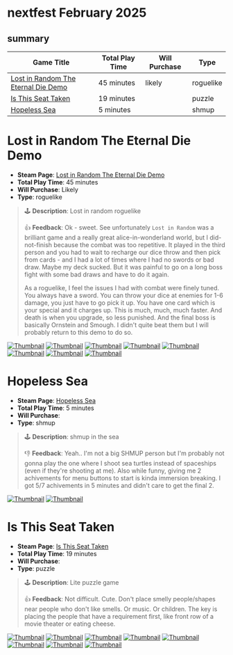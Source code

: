 # nextfest February 2025
## summary

| Game Title                                                                          | Total Play Time | Will Purchase | Type                                        |
|-------------------------------------------------------------------------------------|-----------------|---------------|---------------------------------------------|
| [Lost in Random The Eternal Die Demo](#lost-in-random-the-eternal-die-demo)         | 45 minutes      | likely        | roguelike                                   |
| [Is This Seat Taken](#is-this-seat-taken)                                           | 19 minutes      |               | puzzle                                      |
| [Hopeless Sea](#hopeless-sea)                                                       | 5 minutes       |               | shmup                                       |

# Lost in Random The Eternal Die Demo

- **Steam Page**: [Lost in Random The Eternal Die Demo](https://store.steampowered.com/app/3381200/Lost_in_Random_The_Eternal_Die_Demo/)
- **Total Play Time**: 45 minutes
- **Will Purchase**: Likely
- **Type**: roguelike

> 🕹️ **Description**: Lost in random roguelike
> 
> 👍 **Feedback**: Ok - sweet. See unfortunately `Lost in Random` was a brilliant game and a really great alice-in-wonderland world, but I did-not-finish because the combat was too repetitive. It played in the third person and you had to wait to recharge our dice throw and then pick from cards - and I had a lot of times where I had no swords or bad draw. Maybe my deck sucked. But it was painful to go on a long boss fight with some bad draws and have to do it again.
> 
> As a roguelike, I feel the issues I had with combat were finely tuned. You always have a sword. You can throw your dice at enemies for 1-6 damage, you just have to go pick it up. You have one card which is your special and it charges up. This is much, much, much faster. And death is when you upgrade, so less punished. And the final boss is basically Ornstein and Smough. I didn't quite beat them but I will probably return to this demo to do so. 

[![Thumbnail](img/thumbnails/20250228180850_1.jpg)](img/2025_feb/dice/20250228180850_1.jpg)
[![Thumbnail](img/thumbnails/20250228181507_1.jpg)](img/2025_feb/dice/20250228181507_1.jpg)
[![Thumbnail](img/thumbnails/20250228182516_1.jpg)](img/2025_feb/dice/20250228182516_1.jpg)
[![Thumbnail](img/thumbnails/20250228183042_1.jpg)](img/2025_feb/dice/20250228183042_1.jpg)
[![Thumbnail](img/thumbnails/20250228183732_1.jpg)](img/2025_feb/dice/20250228183732_1.jpg)
[![Thumbnail](img/thumbnails/20250228183809_1.jpg)](img/2025_feb/dice/20250228183809_1.jpg)
[![Thumbnail](img/thumbnails/20250228184038_1.jpg)](img/2025_feb/dice/20250228184038_1.jpg)
[![Thumbnail](img/thumbnails/20250228184706_1.jpg)](img/2025_feb/dice/20250228184706_1.jpg)

# Hopeless Sea

- **Steam Page**: [Hopeless Sea](https://store.steampowered.com/app/2732210/Hopeless_Sea/)
- **Total Play Time**: 5 minutes
- **Will Purchase**: 
- **Type**: shmup

> 🕹️ **Description**: shmup in the sea
> 
> 👎  **Feedback**: Yeah.. I'm not a big SHMUP person but I'm probably not gonna play the one where I shoot sea turtles instead of spaceships (even if they're shooting at me). Also while funny, giving me 2 achivements for menu buttons to start is kinda immersion breaking. I got 5/7 achivements in 5 minutes and didn't care to get the final 2. 

[![Thumbnail](img/thumbnails/ss_935c887a8100a0579f8d1f938698dabfaeddec58.1920x1080.jpg)](img/2025_feb/hopeless_sea/ss_935c887a8100a0579f8d1f938698dabfaeddec58.1920x1080.jpg)
[![Thumbnail](img/thumbnails/ss_cd387f3e1db42fb90a11df1c7fd8fb7fbc5184d9.1920x1080.jpg)](img/2025_feb/hopeless_sea/ss_cd387f3e1db42fb90a11df1c7fd8fb7fbc5184d9.1920x1080.jpg)

# Is This Seat Taken

- **Steam Page**: [Is This Seat Taken](https://store.steampowered.com/app/3035120/Is_This_Seat_Taken/)
- **Total Play Time**: 19 minutes
- **Will Purchase**: 
- **Type**: puzzle

> 🕹️ **Description**: Lite puzzle game
> 
> 👍 **Feedback**: Not difficult. Cute. Don't place smelly people/shapes near people who don't like smells. Or music. Or children. The key is placing the people that have a requirement first, like front row of a movie theater or eating cheese. 

[![Thumbnail](img/thumbnails/20250228172715_1.jpg)](img/2025_feb/seat_taken/20250228172715_1.jpg)
[![Thumbnail](img/thumbnails/20250228172938_1.jpg)](img/2025_feb/seat_taken/20250228172938_1.jpg)
[![Thumbnail](img/thumbnails/20250228173123_1.jpg)](img/2025_feb/seat_taken/20250228173123_1.jpg)
[![Thumbnail](img/thumbnails/20250228173341_1.jpg)](img/2025_feb/seat_taken/20250228173341_1.jpg)
[![Thumbnail](img/thumbnails/20250228173838_1.jpg)](img/2025_feb/seat_taken/20250228173838_1.jpg)
[![Thumbnail](img/thumbnails/20250228174027_1.jpg)](img/2025_feb/seat_taken/20250228174027_1.jpg)
[![Thumbnail](img/thumbnails/20250228174328_1.jpg)](img/2025_feb/seat_taken/20250228174328_1.jpg)
[![Thumbnail](img/thumbnails/20250228174523_1.jpg)](img/2025_feb/seat_taken/20250228174523_1.jpg)